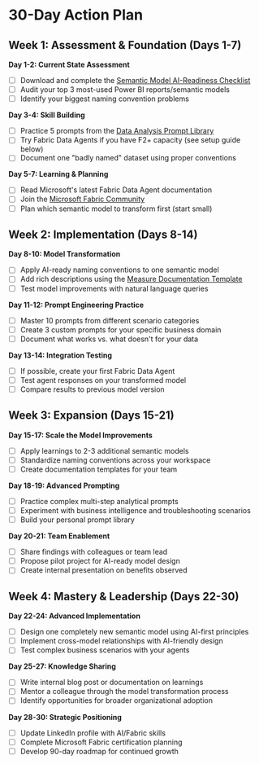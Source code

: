 # 30-Day Action Plan

## Week 1: Assessment & Foundation (Days 1-7)

**Day 1-2: Current State Assessment**
- [ ] Download and complete the [Semantic Model AI-Readiness Checklist](templates/semantic-model-checklist.md)
- [ ] Audit your top 3 most-used Power BI reports/semantic models
- [ ] Identify your biggest naming convention problems

**Day 3-4: Skill Building**
- [ ] Practice 5 prompts from the [Data Analysis Prompt Library](prompts/data-analysis-prompts.md)
- [ ] Try Fabric Data Agents if you have F2+ capacity (see setup guide below)
- [ ] Document one "badly named" dataset using proper conventions

**Day 5-7: Learning & Planning**
- [ ] Read Microsoft's latest Fabric Data Agent documentation
- [ ] Join the [Microsoft Fabric Community](https://community.fabric.microsoft.com/)
- [ ] Plan which semantic model to transform first (start small)

## Week 2: Implementation (Days 8-14)

**Day 8-10: Model Transformation**
- [ ] Apply AI-ready naming conventions to one semantic model
- [ ] Add rich descriptions using the [Measure Documentation Template](templates/measure-documentation-template.md)
- [ ] Test model improvements with natural language queries

**Day 11-12: Prompt Engineering Practice**
- [ ] Master 10 prompts from different scenario categories
- [ ] Create 3 custom prompts for your specific business domain
- [ ] Document what works vs. what doesn't for your data

**Day 13-14: Integration Testing**
- [ ] If possible, create your first Fabric Data Agent
- [ ] Test agent responses on your transformed model
- [ ] Compare results to previous model version

## Week 3: Expansion (Days 15-21)

**Day 15-17: Scale the Model Improvements**
- [ ] Apply learnings to 2-3 additional semantic models
- [ ] Standardize naming conventions across your workspace
- [ ] Create documentation templates for your team

**Day 18-19: Advanced Prompting**
- [ ] Practice complex multi-step analytical prompts
- [ ] Experiment with business intelligence and troubleshooting scenarios
- [ ] Build your personal prompt library

**Day 20-21: Team Enablement**
- [ ] Share findings with colleagues or team lead
- [ ] Propose pilot project for AI-ready model design
- [ ] Create internal presentation on benefits observed

## Week 4: Mastery & Leadership (Days 22-30)

**Day 22-24: Advanced Implementation**
- [ ] Design one completely new semantic model using AI-first principles
- [ ] Implement cross-model relationships with AI-friendly design
- [ ] Test complex business scenarios with your agents

**Day 25-27: Knowledge Sharing**
- [ ] Write internal blog post or documentation on learnings
- [ ] Mentor a colleague through the model transformation process
- [ ] Identify opportunities for broader organizational adoption

**Day 28-30: Strategic Positioning**
- [ ] Update LinkedIn profile with AI/Fabric skills
- [ ] Complete Microsoft Fabric certification planning
- [ ] Develop 90-day roadmap for continued growth